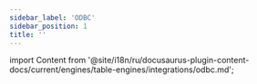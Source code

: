 ```yaml
---
sidebar_label: 'ODBC'
sidebar_position: 1
title: ''
---
```


import Content from '@site/i18n/ru/docusaurus-plugin-content-docs/current/engines/table-engines/integrations/odbc.md';

<Content />
